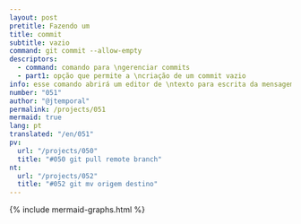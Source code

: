 ```yaml
---
layout: post
pretitle: Fazendo um 
title: commit
subtitle: vazio
command: git commit --allow-empty
descriptors:
  - command: comando para \ngerenciar commits
  - part1: opção que permite a \ncriação de um commit vazio
info: esse comando abrirá um editor de \ntexto para escrita da mensagem de commit
number: "051"
author: "@jtemporal"
permalink: /projects/051
mermaid: true
lang: pt
translated: "/en/051"
pv:
  url: "/projects/050"
  title: "#050 git pull remote branch"
nt:
  url: "/projects/052"
  title: "#052 git mv origem destino"
---
```


{% include mermaid-graphs.html %}
